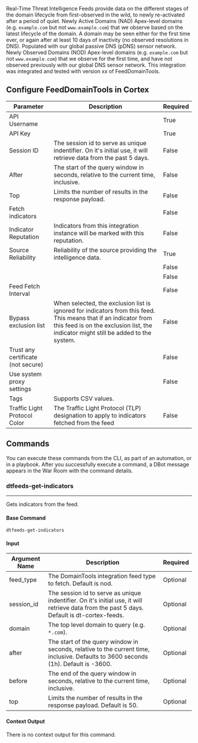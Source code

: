 Real-Time Threat Intelligence Feeds provide data on the different stages of the domain lifecycle from first-observed in the wild, to newly re-activated after a period of quiet. Newly Active Domains (NAD) Apex-level domains (e.g. `example.com` but not `www.example.com`) that we observe based on the latest lifecycle of the domain. A domain may be seen either for the first time ever, or again after at least 10 days of inactivity (no observed resolutions in DNS). Populated with our global passive DNS (pDNS) sensor network. Newly Observed Domains (NOD) Apex-level domains (e.g. `example.com` but not `www.example.com`) that we observe for the first time, and have not observed previously with our global DNS sensor network.
This integration was integrated and tested with version xx of FeedDomainTools.

## Configure FeedDomainTools in Cortex


| **Parameter** | **Description** | **Required** |
| --- | --- | --- |
| API Username |  | True |
| API Key |  | True |
| Session ID | The session id to serve as unique indentifier. On it's initial use, it will retrieve data from the past 5 days. | False |
| After | The start of the query window in seconds, relative to the current time, inclusive. | False |
| Top | Limits the number of results in the response payload. | False |
| Fetch indicators |  | False |
| Indicator Reputation | Indicators from this integration instance will be marked with this reputation. | False |
| Source Reliability | Reliability of the source providing the intelligence data. | True |
|  |  | False |
|  |  | False |
| Feed Fetch Interval |  | False |
| Bypass exclusion list | When selected, the exclusion list is ignored for indicators from this feed. This means that if an indicator from this feed is on the exclusion list, the indicator might still be added to the system. | False |
| Trust any certificate (not secure) |  | False |
| Use system proxy settings |  | False |
| Tags | Supports CSV values. |  |
| Traffic Light Protocol Color | The Traffic Light Protocol \(TLP\) designation to apply to indicators fetched from the feed | False |

## Commands

You can execute these commands from the CLI, as part of an automation, or in a playbook.
After you successfully execute a command, a DBot message appears in the War Room with the command details.

### dtfeeds-get-indicators

***
Gets indicators from the feed.

#### Base Command

`dtfeeds-get-indicators`

#### Input

| **Argument Name** | **Description** | **Required** |
| --- | --- | --- |
| feed_type | The DomainTools integration feed type to fetch. Default is nod. | Optional |
| session_id | The session id to serve as unique indentifier. On it's initial use, it will retrieve data from the past 5 days. Default is dt-cortex-feeds. | Optional |
| domain | The top level domain to query (e.g. `*.com`). | Optional |
| after | The start of the query window in seconds, relative to the current time, inclusive. Defaults to 3600 seconds (1h). Default is -3600. | Optional |
| before | The end of the query window in seconds, relative to the current time, inclusive. | Optional |
| top | Limits the number of results in the response payload. Default is 50. | Optional |

#### Context Output

There is no context output for this command.
